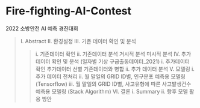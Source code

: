 # Fire-fighting-AI-Contest
2022 소방안전 AI 예측 경진대회


> I. Abstract
> II. 환경설정
> III. 기존 데이터 확인 및 분석
>> i. 기존데이터 확인
>> ii. 기존데이터 분석
    거시적 분석
    미시적 분석
IV. 추가 데이터 확인 및 분석 (일자별 기상 구급출동데이터_2021)
i. 추가데이터 확인
추가데이터 선별
기존데이터와 병합
ii. 추가 데이터 분석
V. 모델링
i. 추가 데이터 전처리
ii. 월 말일의 GRID ID별, 인구분포 예측용 모델링 (Tensorflow)
iii. 월 말일의 GRID ID별, 사고유형에 따른 사고발생건수 예측용 모델링 (Stack Algorithm)
VI. 결론
i. Summary
ii. 향후 모델 활용 방안
